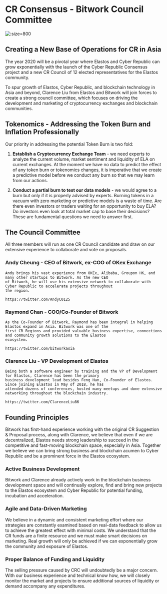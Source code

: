 
# CR Consensus - Bitwork Council Committee

![](https://d1717iy6bbpwr8.cloudfront.net/assets/img/cr-regions/council-committee.jpg ':size=800')


## Creating a New Base of Operations for CR in Asia

The year 2020 will be a pivotal year where Elastos and Cyber Republic can grow exponentially with the launch of the
Cyber Republic Consensus project and a new CR Council of 12 elected representatives for the Elastos community.

To spur growth of Elastos, Cyber Republic, and blockchain technology in Asia and beyond, Clarence Liu from Elastos and
Bitwork will join forces to create a strong council committee, which focuses on driving the development and marketing of
cryptocurrency exchanges and blockchain communities.

## Tokenomics - Addressing the Token Burn and Inflation Professionally

Our priority in addressing the potential Token Burn is two fold:

1. **Establish a Cryptocurrency Exchange Team** - we need experts to analyze the current volume, market sentiment and liquidity
of ELA on current exchanges. At the moment we have no data to predict the effect of any token burn or tokenomics changes, it is
imperative that we create a predictive model before we conduct any burn so that we may learn from our actions.

2. **Conduct a partial burn to test our data models** - we would agree to a burn but only if it is properly advised by experts.
Burning tokens in a vacuum with zero marketing or predictive models is a waste of time. Are there even investors or traders
waiting for an opportunity to buy ELA? Do investors even look at total market cap to base their decisions? These are 
fundamental questions we need to answer first. 


## The Council Committee

All three members will run as one CR Council candidate and draw on our extensive experience to collaborate and vote on
proposals.

### Andy Cheung - CEO of Bitwork, ex-COO of OKex Exchange

    Andy brings his vast experience from OKEx, Alibaba, Groupon HK, and many other startups to Bitwork. As the new CEO
    of Bitwork, he will use his extensive network to collaborate with Cyber Republic to accelerate projects throughout
    the region.

    https://twitter.com/AndyC0125

### Raymond Chan - COO/Co-Founder of Bitwork

    As the Co-Founder of Bitwork, Raymond has been integral in helping Elastos expand in Asia. Bitwork was one of the
    first CR Regions and provided valuable business expertise, connections and community growth solutions to the Elastos
    ecosystem.

    https://twitter.com/bitworkasia

### Clarence Liu - VP Development of Elastos

    Being both a software engineer by training and the VP of Development for Elastos, Clarence has been the primary
    business development lead besides Feng Han, Co-Founder of Elastos. Since joining Elastos in May of 2018, he has
    attended dozens of conferences, hosted many meetups and done extensive networking throughout the blockchain industry.

    https://twitter.com/ClarenceLiu86


## Founding Principles

Bitwork has first-hand experience working with the original CR Suggestion & Proposal process, along with Clarence, we
believe that even if we are decentralized, Elastos needs strong leadership to succeed in the competitive and fast-moving
blockchain space, especially in Asia. Together we believe we can bring strong business and blockchain acumen to Cyber
Republic and be a prominent force in the Elastos ecosystem.

### Active Business Development

Bitwork and Clarence already actively work in the blockchain business development space and will continually explore,
find and bring new projects to the Elastos ecosystem and Cyber Republic for potential funding, incubation and acceleration.

### Agile and Data-Driven Marketing

We believe in a dynamic and consistent marketing effort where our strategies are constantly examined based on real-data
feedback to allow us to achieve the greatest effect with minimal costs. We understand that the CR funds are a finite
resource and we must make smart decisions on marketing. Real growth will only be achieved if we can exponentially grow
the community and exposure of Elastos.

### Proper Balance of Funding and Liquidity

The selling pressure caused by CRC will undoubtedly be a major concern. With our business experience and technical know
how, we will closely monitor the market and projects to ensure additional sources of liquidity or demand accompany any
expenditures.
